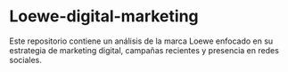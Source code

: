 # Loewe-digital-marketing
Este repositorio contiene un análisis de la marca Loewe enfocado en su estrategia de marketing digital, campañas recientes y presencia en redes sociales.
